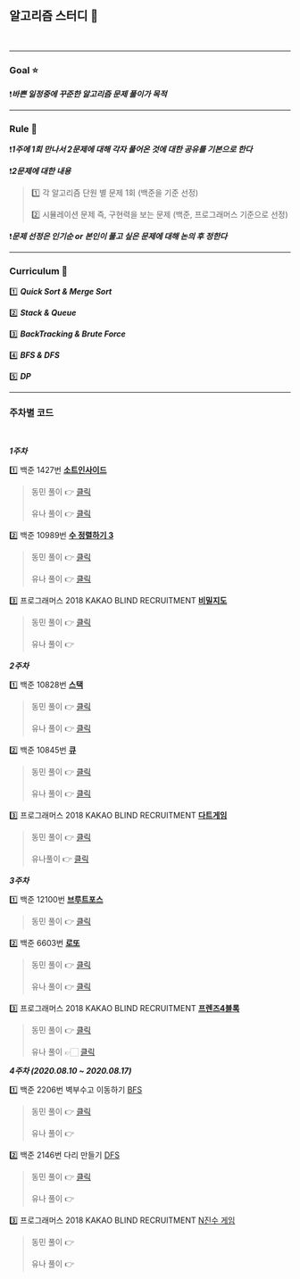 ## 알고리즘 스터디 📕

<br>

---

### Goal ⭐️

❗️***바쁜 일정중에 꾸준한 알고리즘 문제 풀이가 목적***

---

### Rule 🤟

❗️***1주에 1회 만나서 2문제에 대해 각자 풀어온 것에 대한 공유를 기본으로 한다***

❗️***2문제에 대한 내용***

> 1️⃣ 각 알고리즘 단원 별 문제 1회 (백준을 기준 선정)
>
> 2️⃣ 시뮬레이션 문제 즉, 구현력을 보는 문제 (백준, 프로그래머스 기준으로 선정)

❗️***문제 선정은 인기순 or 본인이 풀고 싶은 문제에 대해 논의 후 정한다***

---

### Curriculum 📆

1️⃣ ***Quick Sort & Merge Sort***

2️⃣ ***Stack & Queue***

3️⃣ ***BackTracking & Brute Force***

4️⃣ ***BFS & DFS***

5️⃣ ***DP***

---

### 주차별 코드

<br>

***1주차***

1️⃣ 백준 1427번 **[소트인사이드](https://www.acmicpc.net/problem/1427)**

> 동민 풀이 👉 [클릭](https://github.com/dongminyoon/Algorithm/blob/master/%EC%9C%A4%EB%8F%99%EB%AF%BC/JAVA/Algorithm/src/Sort/BAEKJOON1427.java)
>
> 유나 풀이 👉 [클릭](https://github.com/dongminyoon/Algorithm/tree/master/%EA%B9%80%EC%9C%A0%EB%82%98)

2️⃣ 백준 10989번 **[수 정렬하기 3](https://www.acmicpc.net/problem/10989)**

> 동민 풀이 👉 [클릭](https://github.com/dongminyoon/Algorithm/blob/master/%EC%9C%A4%EB%8F%99%EB%AF%BC/JAVA/Algorithm/src/Sort/BAEKJOON10989.java)
>
> 유나 풀이 👉 [클릭](https://github.com/dongminyoon/Algorithm/tree/master/%EA%B9%80%EC%9C%A0%EB%82%98/%EB%B0%B1%EC%A4%8010989_CountingSort)

3️⃣ 프로그래머스 2018 KAKAO BLIND RECRUITMENT **[비밀지도](https://programmers.co.kr/learn/courses/30/lessons/17681)**

> 동민 풀이 👉 [클릭](https://github.com/dongminyoon/Algorithm/blob/master/%EC%9C%A4%EB%8F%99%EB%AF%BC/JAVA/Algorithm/src/Kakao2018Blind/SecretMap.java)
>
> 유나 풀이 👉


***2주차***

1️⃣ 백준 10828번 **[스택](https://www.acmicpc.net/problem/10828)**

> 동민 풀이 👉 [클릭](https://github.com/dongminyoon/Algorithm/blob/master/%EC%9C%A4%EB%8F%99%EB%AF%BC/JAVA/Algorithm/src/Stack/BAEKJOON10828.java)
>
> 유나 풀이 👉 [클릭](https://github.com/dongminyoon/Algorithm/blob/master/%EA%B9%80%EC%9C%A0%EB%82%98/%EB%B0%B1%EC%A4%8010828_Stack/baekjoon10828.java)

2️⃣ 백준 10845번 **[큐](https://www.acmicpc.net/problem/10845)**

> 동민 풀이 👉 [클릭](https://github.com/dongminyoon/Algorithm/blob/master/%EC%9C%A4%EB%8F%99%EB%AF%BC/JAVA/Algorithm/src/Queue/BAEKJOON10845.java)
>
> 유나 풀이 👉 [클릭](https://github.com/dongminyoon/Algorithm/blob/master/%EA%B9%80%EC%9C%A0%EB%82%98/%EB%B0%B1%EC%A4%8010845_Queue/baekjoon10845.java)

3️⃣ 프로그래머스 2018 KAKAO BLIND RECRUITMENT **[다트게임](https://programmers.co.kr/learn/courses/30/lessons/17682)**

> 동민 풀이 👉 [클릭](https://github.com/dongminyoon/Algorithm/blob/master/%EC%9C%A4%EB%8F%99%EB%AF%BC/JAVA/Algorithm/src/Kakao2018Blind/DartGame.java)
>
> 유나풀이 👉 [클릭](https://github.com/dongminyoon/Algorithm/blob/master/%EA%B9%80%EC%9C%A0%EB%82%98/%EC%B9%B4%EC%B9%B4%EC%98%A4%20%EB%B8%94%EB%9D%BC%EC%9D%B8%EB%93%9C%202018_%EB%8B%A4%ED%8A%B8%EA%B2%8C%EC%9E%84/dartgame.java)

***3주차***

1️⃣ 백준 12100번 **[브루트포스](https://www.acmicpc.net/problem/12100)**

>동민 풀이 👉 [클릭](https://github.com/dongminyoon/Algorithm/blob/master/%EC%9C%A4%EB%8F%99%EB%AF%BC/JAVA/Algorithm/src/BruteForce/BAEKJOON12100.java)

2️⃣ 백준 6603번 **[로또](https://www.acmicpc.net/problem/6603)**

>동민 풀이 👉 [클릭](https://github.com/dongminyoon/Algorithm/blob/master/%EC%9C%A4%EB%8F%99%EB%AF%BC/JAVA/Algorithm/src/BruteForce/BAEKJOON6603.java)
>
>유나 풀이 👉 [클릭](https://github.com/dongminyoon/Algorithm/blob/master/%EA%B9%80%EC%9C%A0%EB%82%98/%EB%B0%B1%EC%A4%80%206603%EB%B2%88%20%EB%A1%9C%EB%98%90/B_6603.java)

3️⃣ 프로그래머스 2018 KAKAO BLIND RECRUITMENT **[프렌즈4블록](https://programmers.co.kr/learn/courses/30/lessons/17679)**

> 동민 풀이 👉 [클릭](https://github.com/dongminyoon/Algorithm/blob/master/%EC%9C%A4%EB%8F%99%EB%AF%BC/SWIFT/Algorithm/Algorithm/2018%20%EC%B9%B4%EC%B9%B4%EC%98%A4%20%EB%B8%94%EB%9D%BC%EC%9D%B8%EB%93%9C/FriendsFourBlock.swift)
>
> 유나 풀이 👉🏻 [클릭](https://github.com/dongminyoon/Algorithm/blob/master/%EA%B9%80%EC%9C%A0%EB%82%98/%EC%B9%B4%EC%B9%B4%EC%98%A4%20%EB%B8%94%EB%9D%BC%EC%9D%B8%EB%93%9C%202018_%ED%94%84%EB%A0%8C%EC%A6%884%EB%B8%94%EB%A1%9D/friends4block.java)

***4주차 (2020.08.10 ~ 2020.08.17)*** 

1️⃣ 백준 2206번 벽부수고 이동하기 [BFS](https://www.acmicpc.net/problem/2206)

> 동민 풀이 👉 [클릭](https://github.com/dongminyoon/Algorithm/blob/master/%EC%9C%A4%EB%8F%99%EB%AF%BC/JAVA/Algorithm/src/BFS/BAEKJOON2206.java)
>
> 유나 풀이 👉

2️⃣ 백준 2146번 다리 만들기 [DFS](https://www.acmicpc.net/problem/2146)

> 동민 풀이 👉 [클릭](https://github.com/dongminyoon/Algorithm/blob/master/%EC%9C%A4%EB%8F%99%EB%AF%BC/JAVA/Algorithm/src/BFS/BAEKJOON2146.java)
>
> 유나 풀이 👉

3️⃣ 프로그래머스 2018 KAKAO BLIND RECRUITMENT [N진수 게임](https://programmers.co.kr/learn/courses/30/lessons/17687)

> 동민 풀이 👉
>
> 유나 풀이 👉




